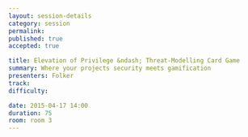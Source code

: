 ```yaml
---
layout: session-details
category: session
permalink: 
published: true
accepted: true

title: Elevation of Privilege &ndash; Threat-Modelling Card Game
summary: Where your projects security meets gamification
presenters: Folker
track:
difficulty:

date: 2015-04-17 14:00
duration: 75
room: room 3
---
```

